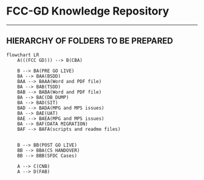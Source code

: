 # FCC-GD Knowledge Repository

----------------
## HIERARCHY OF FOLDERS TO BE PREPARED

```mermaid
flowchart LR
    A(((FCC GD))) --> B(CBA)
	
    B --> BA(PRE GO LIVE)
	BA --> BAA(BSDD)
	BAA --> BAAA(Word and PDF file)
	BA --> BAB(TSDD)
	BAB --> BABA(Word and PDF file)
	BA --> BAC(DB DUMP)
	BA --> BAD(SIT)
	BAD --> BADA(MPG and MPS issues)
	BA --> BAE(UAT)
	BAE --> BAEA(MPG and MPS issues)
	BA --> BAF(DATA MIGRATION)
	BAF --> BAFA(scripts and readme files)

	
	B --> BB(POST GO LIVE)
	BB --> BBA(CS HANDOVER)
	BB --> BBB(SFDC Cases)
    
    A --> C(CNB)
	A --> D(FAB)
 
```
